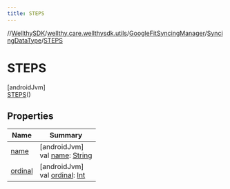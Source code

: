 ```yaml
---
title: STEPS
---
```

//[WellthySDK](../../../../../index.html)/[wellthy.care.wellthysdk.utils](../../../index.html)/[GoogleFitSyncingManager](../../index.html)/[SyncingDataType](../index.html)/[STEPS](index.html)



# STEPS



[androidJvm]\
[STEPS](index.html)()



## Properties


| Name | Summary |
|---|---|
| [name](index.html#-372974862%2FProperties%2F-1123460525) | [androidJvm]<br>val [name](index.html#-372974862%2FProperties%2F-1123460525): [String](https://kotlinlang.org/api/latest/jvm/stdlib/kotlin/-string/index.html) |
| [ordinal](index.html#-739389684%2FProperties%2F-1123460525) | [androidJvm]<br>val [ordinal](index.html#-739389684%2FProperties%2F-1123460525): [Int](https://kotlinlang.org/api/latest/jvm/stdlib/kotlin/-int/index.html) |

